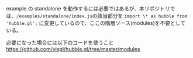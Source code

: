 example の standalone を動作するには必要ではあるが、本リポジトリでは、`/examples/standalone/index.js`の該当部分を `import \* as hubble from 'hubble.gl';` に変更しているので、ここの階層ソース(modules)を不要としている。

必要になった場合には以下のコードを使うこと
https://github.com/visgl/hubble.gl/tree/master/modules
